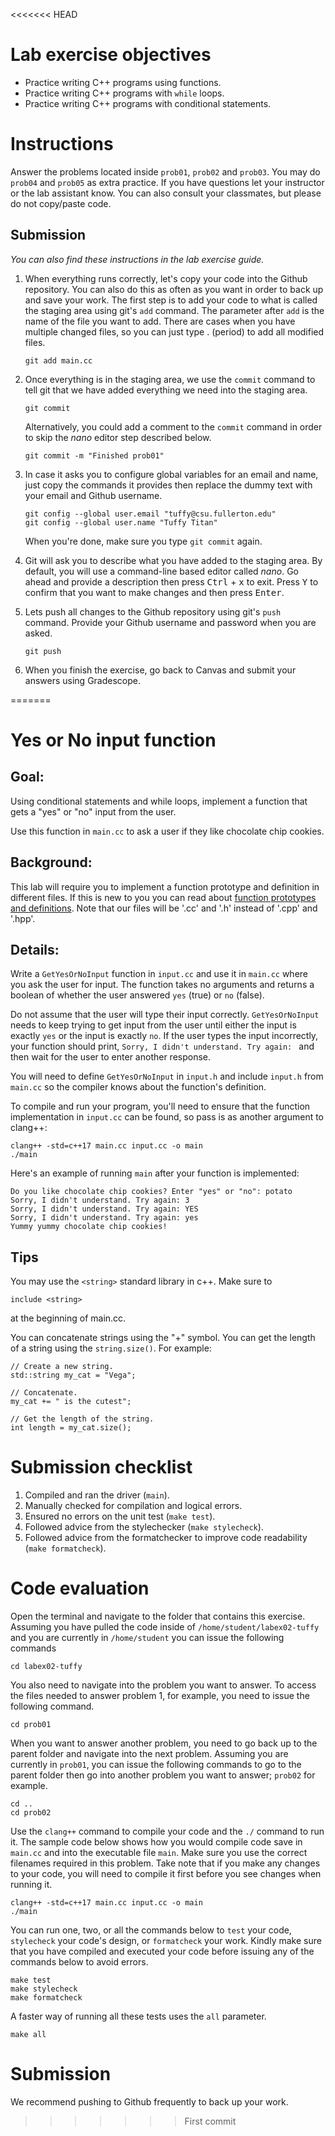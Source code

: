 <<<<<<< HEAD
# Lab exercise objectives
* Practice writing C++ programs using functions.
* Practice writing C++ programs with ``while`` loops.
* Practice writing C++ programs with conditional statements.

# Instructions
Answer the problems located inside `prob01`, `prob02` and `prob03`. You may do `prob04` and `prob05` as extra practice. If you have questions let your instructor or the lab assistant know. You can also consult your classmates, but please do not copy/paste code.

## Submission
*You can also find these instructions in the lab exercise guide.*

1. When everything runs correctly, let's copy your code into the Github repository. You can also do this as often as you want in order to back up and save your work. The first step is to add your code to what is called the staging area using git's `add` command. The parameter after `add` is the name of the file you want to add. There are cases when you have multiple changed files, so you can just type . (period) to add all modified files.

    ```
    git add main.cc
    ```
1. Once everything is in the staging area, we use the `commit` command to tell git that we have added everything we need into the staging area.

    ```
    git commit
    ```
    Alternatively, you could add a comment to the `commit` command in order to skip the *nano* editor step described below.

    ```
    git commit -m "Finished prob01"
    ```
1. In case it asks you  to configure global variables for an email and name, just copy the commands it provides then replace the dummy text with your email and Github username.

    ```
    git config --global user.email "tuffy@csu.fullerton.edu"
    git config --global user.name "Tuffy Titan"
    ```
    When you're done, make sure you type `git commit` again.    
1. Git will ask you to describe what you have added to the staging area. By default, you will use a command-line based editor called *nano*. Go ahead and provide a description then press <kbd>Ctrl</kbd> + <kbd>x</kbd> to exit. Press <kbd>Y</kbd> to confirm that you want to make changes and then press <kbd>Enter</kbd>.
1. Lets push all changes to the Github repository using git's `push` command. Provide your Github username and password when you are asked.

    ```
    git push
    ```
1. When you finish the exercise, go back to Canvas and submit your answers using Gradescope.


=======
# Yes or No input function

## Goal:

Using conditional statements and while loops, implement a function that gets a "yes" or "no" input from the user.

Use this function in ``main.cc`` to ask a user if they like chocolate chip cookies.

## Background:

This lab will require you to implement a function prototype and definition in different files. If this is new to you you can read about [function prototypes and definitions](https://github.com/ILXL-guides/function-file-organization). Note that our files will be '.cc' and '.h' instead of '.cpp' and '.hpp'.
## Details:

Write a ``GetYesOrNoInput`` function in ``input.cc`` and use it in ``main.cc`` where you ask the user for input. The function takes no arguments and returns a boolean of whether the user answered ``yes`` (true) or ``no`` (false).

Do not assume that the user will type their input correctly. ``GetYesOrNoInput`` needs to keep trying to get input from the user until either the input is exactly ``yes`` or the input is exactly ``no``. If the user types the input incorrectly, your function should print, ``Sorry, I didn't understand. Try again: `` and then wait for the user to enter another response.

You will need to define ``GetYesOrNoInput`` in ``input.h`` and include ``input.h`` from ``main.cc`` so the compiler knows about the function's definition.

To compile and run your program, you'll need to ensure that the function implementation in ``input.cc`` can be found, so pass is as another argument to clang++:

```
clang++ -std=c++17 main.cc input.cc -o main
./main
```

Here's an example of running ``main`` after your function is implemented:

```
Do you like chocolate chip cookies? Enter "yes" or "no": potato
Sorry, I didn't understand. Try again: 3
Sorry, I didn't understand. Try again: YES
Sorry, I didn't understand. Try again: yes
Yummy yummy chocolate chip cookies!
```

## Tips

You may use the ``<string>`` standard library in c++. Make sure to

``include <string>``

at the beginning of main.cc.

You can concatenate strings using the "+" symbol. You can get the length of a string using the
``string.size()``. For example:

```
// Create a new string.
std::string my_cat = "Vega";

// Concatenate.
my_cat += " is the cutest";

// Get the length of the string.
int length = my_cat.size();
```

# Submission checklist
1. Compiled and ran the driver (`main`).
1. Manually checked for compilation and logical errors.
1. Ensured no errors on the unit test (`make test`).
1. Followed advice from the stylechecker (`make stylecheck`).
1. Followed advice from the formatchecker to improve code readability (`make formatcheck`).

# Code evaluation
Open the terminal and navigate to the folder that contains this exercise. Assuming you have pulled the code inside of `/home/student/labex02-tuffy` and you are currently in `/home/student` you can issue the following commands

```
cd labex02-tuffy
```

You also need to navigate into the problem you want to answer. To access the files needed to answer problem 1, for example, you need to issue the following command.

```
cd prob01
```

When you want to answer another problem, you need to go back up to the parent folder and navigate into the next problem. Assuming you are currently in `prob01`, you can issue the following commands to go to the parent folder then go into another problem you want to answer; `prob02` for example.

```
cd ..
cd prob02
```

Use the `clang++` command to compile your code and the `./` command to run it. The sample code below shows how you would compile code save in `main.cc` and into the executable file `main`. Make sure you use the correct filenames required in this problem.  Take note that if you make any changes to your code, you will need to compile it first before you see changes when running it.

```
clang++ -std=c++17 main.cc input.cc -o main
./main
```

You can run one, two, or all the commands below to `test` your code, `stylecheck` your code's design, or `formatcheck` your work. Kindly make sure that you have compiled and executed your code before issuing any of the commands below to avoid errors.

```
make test
make stylecheck
make formatcheck
```

A faster way of running all these tests uses the `all` parameter.

```
make all
```

# Submission

We recommend pushing to Github frequently to back up your work.
>>>>>>> First commit
